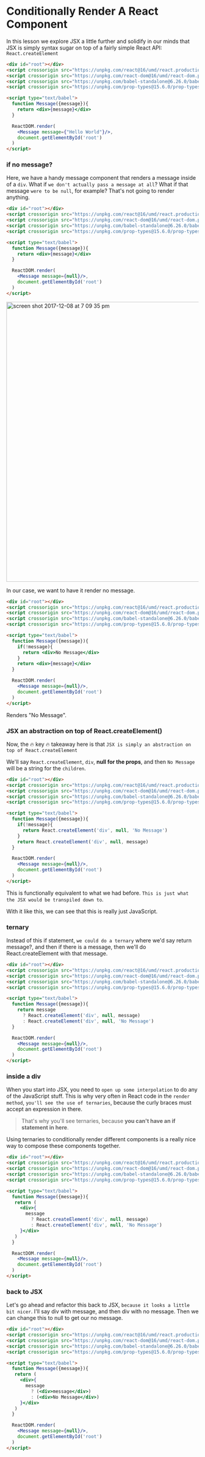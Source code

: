 # Conditionally Render A React Component

In this lesson we explore JSX a little further and solidify in our minds that JSX is simply syntax sugar on top of a fairly simple React API: `React.createElement`

```html
<div id="root"></div>
<script crossorigin src="https://unpkg.com/react@16/umd/react.production.min.js"></script>
<script crossorigin src="https://unpkg.com/react-dom@16/umd/react-dom.production.min.js"></script>
<script crossorigin src="https://unpkg.com/babel-standalone@6.26.0/babel.js"></script>
<script crossorigin src="https://unpkg.com/prop-types@15.6.0/prop-types.js"></script>

<script type="text/babel">
  function Message({message}){
    return <div>{message}</div>
  }

  ReactDOM.render(
    <Message message={"Hello World"}/>,
    document.getElementById('root')
  )
</script>
```

### if no message?
Here, we have a handy message component that renders a message inside of a `div`. What if `we don't actually pass a message at all`? What if that message `were to be null`, for example? That's not going to render anything.

```html
<div id="root"></div>
<script crossorigin src="https://unpkg.com/react@16/umd/react.production.min.js"></script>
<script crossorigin src="https://unpkg.com/react-dom@16/umd/react-dom.production.min.js"></script>
<script crossorigin src="https://unpkg.com/babel-standalone@6.26.0/babel.js"></script>
<script crossorigin src="https://unpkg.com/prop-types@15.6.0/prop-types.js"></script>

<script type="text/babel">
  function Message({message}){
    return <div>{message}</div>
  }

  ReactDOM.render(
    <Message message={null}/>,
    document.getElementById('root')
  )
</script>
```

<img width="732" alt="screen shot 2017-12-08 at 7 09 35 pm" src="https://user-images.githubusercontent.com/5876481/33792039-66cc3b58-dc4b-11e7-9808-6661f1b3eec3.png">

In our case, we want to have it render no message.

```html
<div id="root"></div>
<script crossorigin src="https://unpkg.com/react@16/umd/react.production.min.js"></script>
<script crossorigin src="https://unpkg.com/react-dom@16/umd/react-dom.production.min.js"></script>
<script crossorigin src="https://unpkg.com/babel-standalone@6.26.0/babel.js"></script>
<script crossorigin src="https://unpkg.com/prop-types@15.6.0/prop-types.js"></script>

<script type="text/babel">
  function Message({message}){
    if(!message){
      return <div>No Message</div>
    }
    return <div>{message}</div>
  }

  ReactDOM.render(
    <Message message={null}/>,
    document.getElementById('root')
  )
</script>
```

Renders "No Message".

### JSX an abstraction on top of React.createElement()
Now, the :fire: key :fire: takeaway here is that `JSX is simply an abstraction on top of React.createElement`

We'll say `React.createElement`, `div`, **null for the props**, and then `No Message` will be a string for the `children`. 

````html
<div id="root"></div>
<script crossorigin src="https://unpkg.com/react@16/umd/react.production.min.js"></script>
<script crossorigin src="https://unpkg.com/react-dom@16/umd/react-dom.production.min.js"></script>
<script crossorigin src="https://unpkg.com/babel-standalone@6.26.0/babel.js"></script>
<script crossorigin src="https://unpkg.com/prop-types@15.6.0/prop-types.js"></script>

<script type="text/babel">
  function Message({message}){
    if(!message){
      return React.createElement('div', null, 'No Message')
    }
    return React.createElement('div', null, message)
  }

  ReactDOM.render(
    <Message message={null}/>,
    document.getElementById('root')
  )
</script>
````

This is functionally equivalent to what we had before. `This is just what the JSX would be transpiled down to`. 

With it like this, we can see that this is really just JavaScript. 

### ternary
Instead of this if statement, `we could do a ternary` where we'd say return message?, and then if there is a message, then we'll do React.createElement with that message.

```html
<div id="root"></div>
<script crossorigin src="https://unpkg.com/react@16/umd/react.production.min.js"></script>
<script crossorigin src="https://unpkg.com/react-dom@16/umd/react-dom.production.min.js"></script>
<script crossorigin src="https://unpkg.com/babel-standalone@6.26.0/babel.js"></script>
<script crossorigin src="https://unpkg.com/prop-types@15.6.0/prop-types.js"></script>

<script type="text/babel">
  function Message({message}){
    return message
      ? React.createElement('div', null, message)
      : React.createElement('div', null, 'No Message')
  }

  ReactDOM.render(
    <Message message={null}/>,
    document.getElementById('root')
  )
</script>
```

### inside a div
When you start into JSX, you need to `open up some interpolation` to do any of the JavaScript stuff. This is why very often in React code in the `render method`, `you'll see the use of ternaries`, because the curly braces must accept an expression in there.

> That's why you'll see ternaries, because **you can't have an if statement in here**.

Using ternaries to conditionally render different components is a really nice way to compose these components together.

```html
<div id="root"></div>
<script crossorigin src="https://unpkg.com/react@16/umd/react.production.min.js"></script>
<script crossorigin src="https://unpkg.com/react-dom@16/umd/react-dom.production.min.js"></script>
<script crossorigin src="https://unpkg.com/babel-standalone@6.26.0/babel.js"></script>
<script crossorigin src="https://unpkg.com/prop-types@15.6.0/prop-types.js"></script>

<script type="text/babel">
  function Message({message}){
   return (
     <div>{
       message
         ? React.createElement('div', null, message)
         : React.createElement('div', null, 'No Message')
     }</div>
   )
  }

  ReactDOM.render(
    <Message message={null}/>,
    document.getElementById('root')
  )
</script>
```

### back to JSX
Let's go ahead and refactor this back to JSX, `because it looks a little bit nicer`. I'll say div with message, and then div with no message. Then we can change this to null to get our no message.

```html
<div id="root"></div>
<script crossorigin src="https://unpkg.com/react@16/umd/react.production.min.js"></script>
<script crossorigin src="https://unpkg.com/react-dom@16/umd/react-dom.production.min.js"></script>
<script crossorigin src="https://unpkg.com/babel-standalone@6.26.0/babel.js"></script>
<script crossorigin src="https://unpkg.com/prop-types@15.6.0/prop-types.js"></script>

<script type="text/babel">
  function Message({message}){
   return (
     <div>{
       message
         ? (<div>message</div>)
         : (<div>No Message</div>)
     }</div>
   )
  }

  ReactDOM.render(
    <Message message={null}/>,
    document.getElementById('root')
  )
</script>
```

